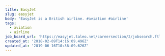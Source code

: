 ```yaml
---
title: EasyJet
slug: easyjet
body: 'EasyJet is a British airline. #aviation #airline'
tags:
  - aviation
  - airline
job_board_url: 'https://easyjet.taleo.net/careersection/2/jobsearch.ftl'
created_at: '2018-02-09T14:16:09.496Z'
updated_at: '2019-06-16T10:36:09.626Z'
---
```


